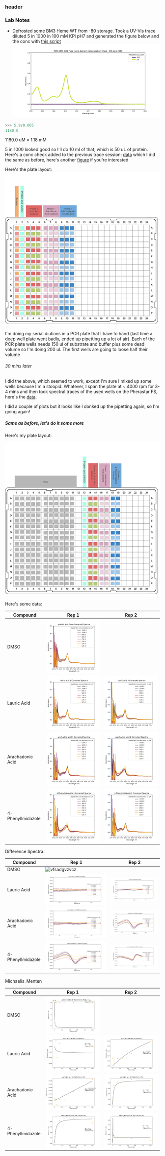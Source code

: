 ### header


### Lab Notes
* Defrosted some BM3 Heme WT from -80 storage. Took a UV-Vis trace diluted 5 in 1000 in 100 mM KPi pH7 and generated the figure below and the conc with [this script](20190618_ProtinConcCheck.py	)
![figure](20190618_BM3StockConc.png	)
```python
>>> 5.9/0.005
1180.0
```
1180.0 uM = 1.18 mM

5 in 1000 looked good so I'll do 10 ml of that, which is 50 uL of protein.
Here's a conc check added to the previous trace session:
[data](20190618_BM3StckConcCheck2.csv	) which I did the same as before, here's another [figure](20190618_BM3StockConc_2.png) if you're interested 


Here's the plate layout:
![Platelayout](20190618_Platelayout.png)

I'm doing my serial diutions in a PCR plate that I have to hand (last time a deep well plate went badly, ended up pipetting up a lot of air). Each of the PCR plate wells needs 150 ul of substrate and buffer plus some dead volume so I'm doing 200 ul. The first wells are going to loose half their volume

###### 30 mins later
I did the above, which seemed to work, except I'm sure I mixed up some wells because I'm a stoopid. Whatever, I span the plate at ~ 4000 rpm for 3-4 mins and then took spectral traces of the used wells on the Pherastar FS, here's the [data](20190618_Assay1.CSV).

I did a couple of plots  but it looks like I donked up the pipetting again, so I'm going again!


##### Same as before, let's do it some more

Here's my plate layout:

![plate2](20190618_PlatelayoutPM.png)


Here's some data:

|Compound|Rep 1|Rep 2|
|---|---|---|
|DMSO|![vfsadgvzvcz](protein_and_dmso_Corrected_Spectra_PM.png)||
|Lauric Acid|![gvfsabvdz](lauric_acid_1_Corrected_Spectra_PM.png)|![fd\cds\vvfss](lauric_acid_2_Corrected_Spectra_PM.png)|
|Arachadonic Acid|![fxgdjfdz](arachadnic_acid_1_Corrected_Spectra_PM.png)|![grsgfzcxzg](arachadnic_acid_2_Corrected_Spectra_PM.png)|
|4-PhenylImidazole|![gfdsavcx](4-Phenylimidazole_1_Corrected_Spectra_PM.png)|![frsgfzhhjz](4-Phenylimidazole_2_Corrected_Spectra_PM.png)|

Difference Spectra:

|Compound|Rep 1|Rep 2|
|---|---|---|
|DMSO|![vfsadgvzvcz](protein_and_dmso_Difference_PM.png)||
|Lauric Acid|![gvfsabvdz](lauric_acid_1_Difference_Spectra_PM.png)|![fd\cds\vvfss](lauric_acid_2_Difference_Spectra_PM.png)|
|Arachadonic Acid|![fxgdjfdz](arachadnic_acid_1_Difference_Spectra_PM.png)|![grsgfzcxzg](arachadnic_acid_2_Difference_Spectra_PM.png)|
|4-PhenylImidazole|![gfdsavcx](4-Phenylimidazole_1_Difference_Spectra_PM.png)|![frsgfzhhjz](4-Phenylimidazole_2_Difference_Spectra_PM.png)|


Michaelis_Menten

Compound|Rep 1|Rep 2|
|---|---|---|
|DMSO|![vfsadgvzvcz](protein_and_dmso_Michaelis_Menten_PM.png)||
|Lauric Acid|![gvfsabvdz](lauric_acid_1_Michaelis_Menten_PM.png)|![fd\cds\vvfss](lauric_acid_2_Michaelis_Menten_PM.png)|
|Arachadonic Acid|![fxgdjfdz](arachadnic_acid_1_Michaelis_Menten_PM.png)|![grsgfzcxzg](arachadnic_acid_2_Michaelis_Menten_PM.png)|
|4-PhenylImidazole|![gfdsavcx](4-Phenylimidazole_1_Michaelis_Menten_PM.png)|![frsgfzhhjz](4-Phenylimidazole_2_Michaelis_Menten_PM.png)|
